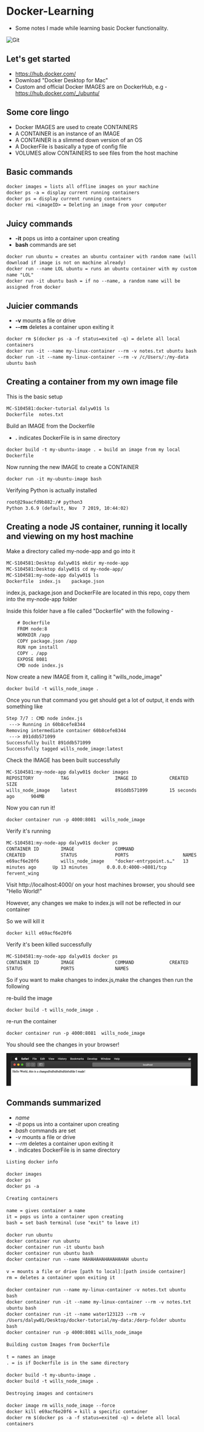 # Docker-Learning
- Some notes I made while learning basic Docker functionality.

![Git](https://nickjanetakis.com/assets/blog/cards/differences-between-a-dockerfile-docker-image-and-docker-container-001320c81dd8d2989df10d0bec36341fd6a94b043f6f9de1c26ee79eaf16e566.jpg)

## Let's get started
- https://hub.docker.com/
- Download "Docker Desktop for Mac"
- Custom and official Docker IMAGES are on DockerHub, e.g - https://hub.docker.com/_/ubuntu/

## Some core lingo
- Docker IMAGES are used to create CONTAINERS
- A CONTAINER is an instance of an IMAGE
- A CONTAINER is a slimmed down version of an OS
- A DockerFile is basically a type of config file
- VOLUMES allow CONTAINERS to see files from the host machine

## Basic commands
```
docker images = lists all offline images on your machine
docker ps -a = display current running containers
docker ps = display current running containers
docker rmi <imageID> = Deleting an image from your computer
```

## Juicy commands
- **-it** pops us into a container upon creating 
- **bash** commands are set

```
docker run ubuntu = creates an ubuntu container with random name (will download if image is not on machine already)
docker run --name LOL ubuntu = runs an ubuntu container with my custom name "LOL"
docker run -it ubuntu bash = if no --name, a random name will be assigned from docker
```

## Juicier commands
- **-v** mounts a file or drive
- **--rm** deletes a container upon exiting it

```
docker rm $(docker ps -a -f status=exited -q) = delete all local containers
docker run -it --name my-linux-container --rm -v notes.txt ubuntu bash
docker run -it --name my-linux-container --rm -v /c/Users/:/my-data ubuntu bash 
```

## Creating a container from my own image file

This is the basic setup
```
MC-S104581:docker-tutorial dalyw01$ ls
Dockerfile	notes.txt
```

Build an IMAGE from the Dockerfile
- **.** indicates DockerFile is in same directory

```
docker build -t my-ubuntu-image . = build an image from my local Dockerfile
```

Now running the new IMAGE to create a CONTAINER

```
docker run -it my-ubuntu-image bash
```

Verifying Python is actually installed

```
root@29aacfd9b882:/# python3
Python 3.6.9 (default, Nov  7 2019, 10:44:02) 
```

## Creating a node JS container, running it locally and viewing on my host machine

Make a directory called my-node-app and go into it

```
MC-S104581:Desktop dalyw01$ mkdir my-node-app
MC-S104581:Desktop dalyw01$ cd my-node-app/
MC-S104581:my-node-app dalyw01$ ls
Dockerfile	index.js	package.json
```

index.js, package.json and DockerFile are located in this repo, copy them into the my-node-app folder

Inside this folder have a file called "Dockerfile" with the following - 

```
    # Dockerfile  
    FROM node:8  
    WORKDIR /app  
    COPY package.json /app  
    RUN npm install  
    COPY . /app  
    EXPOSE 8081  
    CMD node index.js
```

Now create a new IMAGE from it, calling it "wills_node_image"

```
docker build -t wills_node_image .
```

Once you run that command you get should get a lot of output, it ends with something like

```
Step 7/7 : CMD node index.js
 ---> Running in 60b8cefe8344
Removing intermediate container 60b8cefe8344
 ---> 891ddb571099
Successfully built 891ddb571099
Successfully tagged wills_node_image:latest
```

Check the IMAGE has been built successfully

```
MC-S104581:my-node-app dalyw01$ docker images
REPOSITORY          TAG                 IMAGE ID            CREATED             SIZE
wills_node_image    latest              891ddb571099        15 seconds ago      904MB
```

Now you can run it!

```
docker container run -p 4000:8081  wills_node_image
```

Verify it's running

```
MC-S104581:my-node-app dalyw01$ docker ps
CONTAINER ID        IMAGE               COMMAND                  CREATED             STATUS              PORTS                    NAMES
e69acf6e20f6        wills_node_image    "docker-entrypoint.s…"   13 minutes ago      Up 13 minutes       0.0.0.0:4000->8081/tcp   fervent_wing
```

Visit http://localhost:4000/ on your host machines browser, you should see "Hello World!"

However, any changes we make to index.js will not be reflected in our container

So we will kill it

```
docker kill e69acf6e20f6
```

Verify it's been killed successfully

```
MC-S104581:my-node-app dalyw01$ docker ps
CONTAINER ID        IMAGE               COMMAND             CREATED             STATUS              PORTS               NAMES
```

So if you want to make changes to index.js,make the changes then run the following

re-build the image

```
docker build -t wills_node_image .
```

re-run the container

```
docker container run -p 4000:8081  wills_node_image
```

You should see the changes in your browser!


![An image displaying HTML output of our nodeJS app](browser.jpg)

## Commands summarized


- *name* 
- *-it* pops us into a container upon creating 
- *bash* commands are set
- *-v* mounts a file or drive
- *--rm* deletes a container upon exiting it
- *.* indicates DockerFile is in same directory

```
Listing docker info

docker images
docker ps
docker ps -a 

Creating containers

name = gives container a name
it = pops us into a container upon creating 
bash = set bash terminal (use "exit" to leave it)

docker run ubuntu
docker container run ubuntu
docker container run -it ubuntu bash
docker container run ubuntu bash
docker container run --name HAHAHAHAHAHAHAHAH ubuntu

v = mounts a file or drive [path to local]:[path inside container]
rm = deletes a container upon exiting it

docker container run --name my-linux-container -v notes.txt ubuntu bash
docker container run -it --name my-linux-container --rm -v notes.txt ubuntu bash 
docker container run -it --name water123123 --rm -v /Users/dalyw01/Desktop/docker-tutorial/my-data:/derp-folder ubuntu bash
docker container run -p 4000:8081 wills_node_image

Building custom Images from Dockerfile

t = names an image
. = is if Dockerfile is in the same directory

docker build -t my-ubuntu-image .
docker build -t wills_node_image .

Destroying images and containers

docker image rm wills_node_image --force
docker kill e69acf6e20f6 = kill a specific container
docker rm $(docker ps -a -f status=exited -q) = delete all local containers
```
